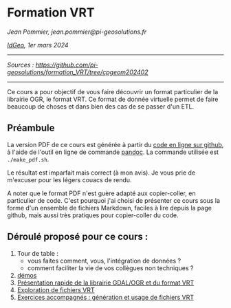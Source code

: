 # Formation VRT
_Jean Pommier, jean.pommier@pi-geosolutions.fr_

_[IdGeo](https://www.idgeo.fr/), 1er mars 2024_

---

_Sources : https://github.com/pi-geosolutions/formation_VRT/tree/cpgeom202402_

---

Ce cours a pour objectif de vous faire découvrir un format particulier de la librairie OGR, le format VRT. Ce format de donnée virtuelle permet de faire beaucoup de choses et dans bien des cas de se passer d'un ETL.

## Préambule

La version PDF de ce cours est générée à partir du [code en ligne sur github](https://github.com/pi-geosolutions/formation_VRT/tree/cpgeom202402), à l'aide de l'outil en ligne de commande [pandoc](https://pandoc.org/). La commande utilisée est `./make_pdf.sh`.

Le résultat est imparfait mais correct (à mon avis). Je vous prie de m'excuser pour les légers couacs de rendu.

A noter que le format PDF n'est guère adapté aux copier-coller, en particulier de code. C'est pourquoi j'ai choisi de présenter ce cours sous la forme d'un ensemble de fichiers Markdown, faciles à lire depuis la page github, mais aussi très pratiques pour copier-coller du code.

## Déroulé proposé pour ce cours :

1. Tour de table : 
    - vous faites comment, vous, l'intégration de données ?
    - comment faciliter la vie de vos collègues non techniques ?
1. [démos](demos/README.md)
1. [Présentation rapide de la librairie GDAL/OGR et du format VRT](ogr_et_vrt.md)
1. [Exploration de fichiers VRT](samples/README.md)
1. [Exercices accompagnés : génération et usage de fichiers VRT](exercices/README.md)